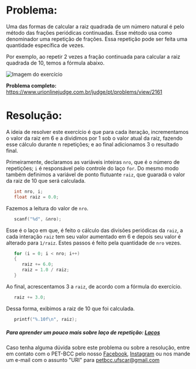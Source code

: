 # Problema:

Uma das formas de calcular a raiz quadrada de um número natural é pelo método das frações periódicas continuadas. Esse método usa como denominador uma repetição de frações. Essa repetição pode ser feita uma quantidade específica de vezes.

Por exemplo, ao repetir 2 vezes a fração continuada para calcular a raiz quadrada de 10, temos a fórmula abaixo.

![Imagem do exercício](https://resources.urionlinejudge.com.br/gallery/images/contests/933.png)

**Problema completo:** https://www.urionlinejudge.com.br/judge/pt/problems/view/2161

# Resoluçāo:

A ideia de resolver este exercício é que para cada  iteração, incrementamos o valor da raiz em 6 e a dividimos por 1 sob o valor atual da raiz, fazendo esse cálculo durante n repetições; e ao final adicionamos 3 o resultado final.

Primeiramente, declaramos as variáveis inteiras `nro`, que é o número de repetições; `i` é responsável pelo controle do laço `for`. Do mesmo modo também definimos a variável de ponto flutuante `raiz`, que guaradá o valor da raiz de 10 que será calculada.

```c
   int nro, i;
   float raiz = 0.0;
```

Fazemos a leitura do valor de `nro`.
```c
   scanf("%d", &nro);
```

Esse é o laço em que, é feito o cálculo das divisões periódicas da `raiz`, a cada interação `raiz` tem seu valor aumentado em 6 e depois seu valor é alterado para `1/raiz`. Estes passos é feito pela quantidade de `nro` vezes.
```c
   for (i = 0; i < nro; i++)
   {
      raiz += 6.0;
      raiz = 1.0 / raiz;
   }
```

Ao final, acrescentamos 3 a `raiz`, de acordo com a fórmula do exercício.
```c 
   raiz += 3.0;
```

Dessa forma, exibimos a raiz de 10 que foi calculada. 

```c
   printf("%.10f\n", raiz); 
```
 
##### Para aprender um pouco mais sobre laço de repetição: [Laços](http://linguagemc.com.br/estruturas-de-repeticao/)
 
Caso tenha alguma dúvida sobre este problema ou sobre a resolução, entre em contato com o PET-BCC pelo nosso
[Facebook](https://www.facebook.com/petbcc/),
[Instagram](https://www.instagram.com/petbcc.ufscar/)
ou nos mande um e-mail com o assunto "URI" para  petbcc.ufscar@gmail.com